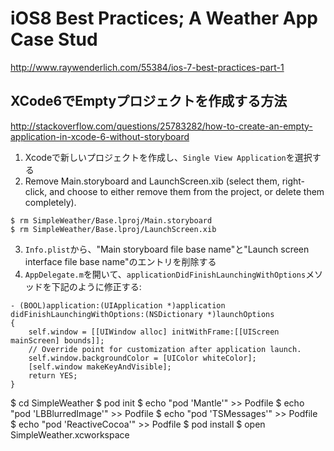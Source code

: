# iOS8 Best Practices; A Weather App Case Stud

http://www.raywenderlich.com/55384/ios-7-best-practices-part-1

## XCode6でEmptyプロジェクトを作成する方法

http://stackoverflow.com/questions/25783282/how-to-create-an-empty-application-in-xcode-6-without-storyboard

1. Xcodeで新しいプロジェクトを作成し、`Single View Application`を選択する
2. Remove Main.storyboard and LaunchScreen.xib (select them, right-click, and choose to either remove them from the project, or delete them completely).

```
$ rm SimpleWeather/Base.lproj/Main.storyboard
$ rm SimpleWeather/Base.lproj/LaunchScreen.xib
```

3. `Info.plist`から、"Main storyboard file base name"と"Launch screen interface file base name"のエントリを削除する
4. `AppDelegate.m`を開いて、`applicationDidFinishLaunchingWithOptions`メソッドを下記のように修正する:

```
- (BOOL)application:(UIApplication *)application didFinishLaunchingWithOptions:(NSDictionary *)launchOptions
{
    self.window = [[UIWindow alloc] initWithFrame:[[UIScreen mainScreen] bounds]];
    // Override point for customization after application launch.
    self.window.backgroundColor = [UIColor whiteColor];
    [self.window makeKeyAndVisible];
    return YES;
}
```

$ cd SimpleWeather
$ pod init
$ echo "pod 'Mantle'" >> Podfile
$ echo "pod 'LBBlurredImage'" >> Podfile
$ echo "pod 'TSMessages'" >> Podfile
$ echo "pod 'ReactiveCocoa'" >> Podfile
$ pod install
$ open SimpleWeather.xcworkspace
